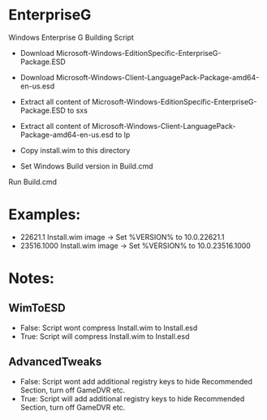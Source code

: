 # EnterpriseG
Windows Enterprise G Building Script

- Download Microsoft-Windows-EditionSpecific-EnterpriseG-Package.ESD
- Download Microsoft-Windows-Client-LanguagePack-Package-amd64-en-us.esd
 
- Extract all content of Microsoft-Windows-EditionSpecific-EnterpriseG-Package.ESD to sxs
- Extract all content of Microsoft-Windows-Client-LanguagePack-Package-amd64-en-us.esd to lp

- Copy install.wim to this directory
- Set Windows Build version in Build.cmd

Run Build.cmd

# Examples:

- 22621.1 Install.wim image -> Set %VERSION% to 10.0.22621.1 
- 23516.1000 Install.wim image -> Set %VERSION% to 10.0.23516.1000

# Notes:

## WimToESD 

- False: Script wont compress Install.wim to Install.esd
- True: Script will compress Install.wim to Install.esd

## AdvancedTweaks 

- False: Script wont add additional registry keys to hide Recommended Section, turn off GameDVR etc.
- True: Script will add additional registry keys to hide Recommended Section, turn off GameDVR etc.

